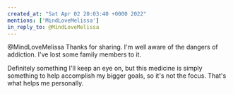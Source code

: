 ```yaml
---
created_at: "Sat Apr 02 20:03:40 +0000 2022"
mentions: ['MindLoveMelissa']
in_reply_to: @MindLoveMelissa
---
```


@MindLoveMelissa Thanks for sharing. I'm well aware of the dangers of addiction. I've lost some family members to it. 

Definitely something I'll keep an eye on, but this medicine is simply something to help accomplish my bigger goals, so it's not the focus. That's what helps me personally.
